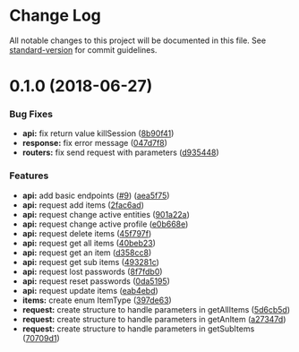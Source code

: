 # Change Log

All notable changes to this project will be documented in this file. See [standard-version](https://github.com/conventional-changelog/standard-version) for commit guidelines.

<a name="0.1.0"></a>
# 0.1.0 (2018-06-27)


### Bug Fixes

* **api:** fix return value killSession ([8b90f41](https://github.com/hectorerb/swift-library-glpi/commit/8b90f41))
* **response:** fix error message ([047d7f8](https://github.com/hectorerb/swift-library-glpi/commit/047d7f8))
* **routers:** fix send request with parameters ([d935448](https://github.com/hectorerb/swift-library-glpi/commit/d935448))


### Features

* **api:** add basic endpoints ([#9](https://github.com/hectorerb/swift-library-glpi/issues/9)) ([aea5f75](https://github.com/hectorerb/swift-library-glpi/commit/aea5f75))
* **api:** request add items ([2fac6ad](https://github.com/hectorerb/swift-library-glpi/commit/2fac6ad))
* **api:** request change active entities ([901a22a](https://github.com/hectorerb/swift-library-glpi/commit/901a22a))
* **api:** request change active profile ([e0b668e](https://github.com/hectorerb/swift-library-glpi/commit/e0b668e))
* **api:** request delete items ([45f797f](https://github.com/hectorerb/swift-library-glpi/commit/45f797f))
* **api:** request get all items ([40beb23](https://github.com/hectorerb/swift-library-glpi/commit/40beb23))
* **api:** request get an item ([d358cc8](https://github.com/hectorerb/swift-library-glpi/commit/d358cc8))
* **api:** request get sub items ([493281c](https://github.com/hectorerb/swift-library-glpi/commit/493281c))
* **api:** request lost passwords ([8f7fdb0](https://github.com/hectorerb/swift-library-glpi/commit/8f7fdb0))
* **api:** request reset passwords ([0da5195](https://github.com/hectorerb/swift-library-glpi/commit/0da5195))
* **api:** request update items ([eab4ebd](https://github.com/hectorerb/swift-library-glpi/commit/eab4ebd))
* **items:** create enum ItemType ([397de63](https://github.com/hectorerb/swift-library-glpi/commit/397de63))
* **request:** create structure to handle parameters in getAllItems ([5d6cb5d](https://github.com/hectorerb/swift-library-glpi/commit/5d6cb5d))
* **request:** create structure to handle parameters in getAnItem ([a27347d](https://github.com/hectorerb/swift-library-glpi/commit/a27347d))
* **request:** create structure to handle parameters in getSubItems ([70709d1](https://github.com/hectorerb/swift-library-glpi/commit/70709d1))
